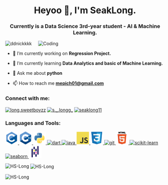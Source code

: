 <h1 align="center">Heyoo 👋, I'm SeakLong.</h1>
<h3 align="center">Currently is a Data Science 3rd-year student - AI & Machine Learning.</h3>
<img align="right" alt="Coding" width="400" src="https://media.giphy.com/media/2IudUHdI075HL02Pkk/giphy.gif">

<p align="left"> <img src="https://komarev.com/ghpvc/?username=HS-Long&label=Profile%20views&color=0e75b6&style=flat" alt="ddnickkkk" /> </p>

- 🔭 I’m currently working on **Regression Project.**

- 🌱 I’m currently learning **Data Analytics and basic of Machine Learning.**

- 💬 Ask me about **python**

- 📫 How to reach me **mepich01@gmail.com**

<h3 align="left">Connect with me:</h3>
<p align="left">
<a href="https://fb.com/long.sweetboyzz" target="blank"><img align="center" src="https://raw.githubusercontent.com/rahuldkjain/github-profile-readme-generator/master/src/images/icons/Social/facebook.svg" alt="long.sweetboyzz" height="30" width="40" /></a>
<a href="https://instagram.com/s._.longg_" target="blank"><img align="center" src="https://raw.githubusercontent.com/rahuldkjain/github-profile-readme-generator/master/src/images/icons/Social/instagram.svg" alt="s._.longg_" height="30" width="40" /></a>
  <a href="https://www.tiktok.com/@seaklong11" target="blank"><img align="center" src="https://logolook.net/wp-content/uploads/2021/06/Tiktok-Logo-2016.png" alt="seaklong11" height="30" width="40" /></a>
</p>

<h3 align="left">Languages and Tools:</h3>
<p align="left">
  <a href="https://www.cprogramming.com/" target="_blank" rel="noreferrer">
    <img src="https://raw.githubusercontent.com/devicons/devicon/master/icons/c/c-original.svg" alt="c" width="40" height="40"/>
  </a>
  <a href="https://www.w3schools.com/cpp/" target="_blank" rel="noreferrer">
    <img src="https://raw.githubusercontent.com/devicons/devicon/master/icons/cplusplus/cplusplus-original.svg" alt="cplusplus" width="40" height="40"/>
  </a>
  <a href="https://www.python.org" target="_blank" rel="noreferrer">
    <img src="https://raw.githubusercontent.com/devicons/devicon/master/icons/python/python-original.svg" alt="python" width="40" height="40"/>
  </a>
  <a href="https://www.dart.dev" target="_blank" rel="noreferrer">
    <img src="https://cdn-images-1.medium.com/v2/resize:fit:1200/1*knHF_qpxdtS8h0Z8EeqowA.png" alt="dart" width="40" height="40"/>
  </a>

  <a href="https://www.java.com/en/" target="_blank" rel="noreferrer">
    <img src="https://avatars3.githubusercontent.com/u/18692364?s=400&v=4" alt="java" width="40" height="40"/>
  </a>
  <a href="https://www.javascript.com/" target="_blank" rel="noreferrer">
    <img src="https://raw.githubusercontent.com/devicons/devicon/master/icons/javascript/javascript-original.svg" alt="javascript" width="40" height="40"/>
  </a>
  <a href="https://www.w3.org/Style/CSS/Overview.en.html" target="_blank" rel="noreferrer">
    <img src="https://raw.githubusercontent.com/devicons/devicon/master/icons/css3/css3-original.svg" alt="css" width="40" height="40"/>
  </a>
  <a href="https://git-scm.com/" target="_blank" rel="noreferrer"> 
    <img src="https://www.vectorlogo.zone/logos/git-scm/git-scm-icon.svg" alt="git" width="40" height="40"/> 
  </a>
  <a href="https://www.w3.org/html/" target="_blank" rel="noreferrer">
    <img src="https://raw.githubusercontent.com/devicons/devicon/master/icons/html5/html5-original-wordmark.svg" alt="html5" width="40" height="40"/>
  </a>
  <a href="https://scikit-learn.org/stable/" target="_blank" rel="noreferrer">
  <img src="https://upload.wikimedia.org/wikipedia/commons/thumb/0/05/Scikit_learn_logo_small.svg/1280px-Scikit_learn_logo_small.svg.png" alt="scikit-learn" width="40" height="40"/>

<a href="https://seaborn.pydata.org/" target="_blank" rel="noreferrer">
<img src="https://seaborn.pydata.org/_images/logo-mark-lightbg.svg" alt="seaborn" width="40" height="40"/>
</a> 
<a href="https://pandas.pydata.org/" target="_blank" rel="noreferrer"> 
  <img src="https://raw.githubusercontent.com/devicons/devicon/2ae2a900d2f041da66e950e4d48052658d850630/icons/pandas/pandas-original.svg" alt="pandas" width="40" height="40"/> 
</a>

    
</p>


<p><img align="left" src="https://github-readme-stats.vercel.app/api/top-langs?username=HS-Long&show_icons=true&locale=en&layout=compact" alt="HS-Long" /></p>

<p>&nbsp;<img align="center" src="https://github-readme-stats.vercel.app/api?username=HS-Long&show_icons=true&locale=en" alt="HS-Long" /></p>

<p><img align="center" src="https://github-readme-streak-stats.herokuapp.com/?user=HS-Long&" alt="HS-Long" /></p>
